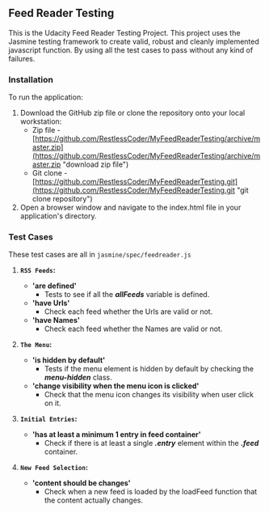 ## Feed Reader Testing
This is the Udacity Feed Reader Testing Project. This project uses the Jasmine testing framework to create valid, robust and cleanly implemented javascript function. By using all the test cases to pass without any kind of failures.

### Installation
To run the application:
1. Download the GitHub zip file or clone the repository onto your local workstation:
    * Zip file - [https://github.com/RestlessCoder/MyFeedReaderTesting/archive/master.zip](https://github.com/RestlessCoder/MyFeedReaderTesting/archive/master.zip "download zip file")
    * Git clone - [https://github.com/RestlessCoder/MyFeedReaderTesting.git](https://github.com/RestlessCoder/MyFeedReaderTesting.git "git clone repository")
2. Open a browser window and navigate to the index.html file in your application's directory.

### Test Cases
These test cases are all in `jasmine/spec/feedreader.js`

1. **`RSS Feeds`:**
    * **'are defined'**
        * Tests to see if all the ***allFeeds*** variable is defined.
     * **'have Urls'**
        * Check each feed whether the Urls are valid or not.
    * **'have Names'**
        * Check each feed whether the Names are valid or not.

2. **`The Menu`:**
    * **'is hidden by default'**
        * Tests if the menu element is hidden by default by checking the ***menu-hidden*** class.
    * **'change visibility when the menu icon is clicked'**
        * Check that the menu icon changes its visibility when user click on it.

3. **`Initial Entries`:**
    * **'has at least a minimum 1 entry in feed container'**
        * Check if there is at least a single ***.entry*** element within the ***.feed*** container.
    
4. **`New Feed Selection`:**
    * **'content should be changes'**
        * Check when a new feed is loaded by the loadFeed function that the content actually changes.
   